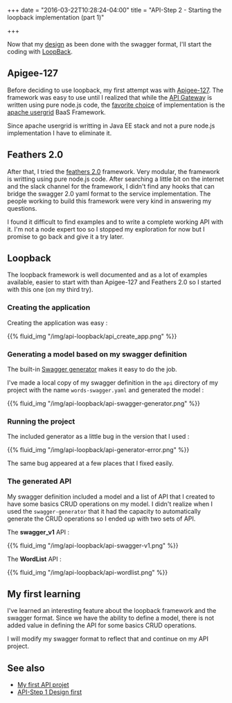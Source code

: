 +++
date = "2016-03-22T10:28:24-04:00"
title = "API-Step 2 - Starting the loopback implementation (part 1)"

+++

Now that my [design](/post/first-api-design_first/) as been done with the swagger format, I'll start the coding with [LoopBack](http://loopback.io/).

## Apigee-127

Before deciding to use loopback, my first attempt was with [Apigee-127](https://github.com/apigee-127/a127-documentation/wiki/What-is-Apigee-127).  The framework
was easy to use until I realized that while the [API Gateway](http://microservices.io/patterns/apigateway.html) is written using
pure node.js code, the [favorite choice](https://github.com/apigee-127/a127-documentation/wiki/Quick-Start:-Download-and-Start-Usergrid) of implementation is 
the [apache usergrid](http://usergrid.apache.org/) BaaS Framework.  

Since apache usergrid is writting in Java EE stack and not a pure node.js implementation I have to eliminate it.

## Feathers 2.0

After that, I tried the [feathers 2.0](https://www.gitbook.com/book/feathersjs/feathers-docs/details) framework.  Very
modular, the framework is writting using pure node.js code. After searching a little bit on the internet and 
the slack channel for the framework, I didn't find any hooks that can bridge the swagger 2.0 yaml format 
to the service implementation.   The people working to build this framework were very kind in answering my questions.

I found it difficult to find examples and to write a complete working API with it.  I'm not a node expert too so I stopped my
exploration for now but I promise to go back and give it a try later.

## Loopback

The loopback framework is well documented and as a lot of examples available, easier to start with than Apigee-127 and 
Feathers 2.0 so I started with this one (on my third try).

### Creating the application

Creating the application was easy :

{{% fluid_img "/img/api-loopback/api_create_app.png" %}}

### Generating a model based on my swagger definition

The built-in [Swagger generator](https://docs.strongloop.com/display/public/LB/Swagger+generator) makes it easy to do the job.

I've made a local copy of my swagger definition in the `api` directory of my project with the name `words-swagger.yaml` and generated the model : 

{{% fluid_img "/img/api-loopback/api-swagger-generator.png" %}}

### Running the project

The included generator as a little bug in the version that I used :  

{{% fluid_img "/img/api-loopback/api-generator-error.png" %}}

The same bug appeared at a few places that I fixed easily.

### The generated API

 My swagger definition included a model and a list of API that I created to have some basics CRUD operations on my model. I
 didn't realize when I used the `swagger-generator` that it had the capacity to automatically generate the CRUD operations so I 
 ended up with two sets of API.
 
 The **swagger_v1** API :
 
{{% fluid_img "/img/api-loopback/api-swagger-v1.png" %}}
 
 The **WordList** API :
 
{{% fluid_img "/img/api-loopback/api-wordlist.png" %}}
 
## My first learning

I've learned an interesting feature about the loopback framework and the swagger format.  Since we have the ability to 
define a model, there is not added value in defining the API for some basics CRUD operations.

I will modify my swagger format to reflect that and continue on my API project.
 
## See also

- [My first API projet](/post/first-api-project/)  
- [API-Step 1 Design first](/post/first-api-design_first/)  
 

